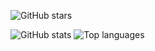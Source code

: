 ![GitHub stars](https://img.shields.io/github/stars/e-splat?logo=github&style=social)

![GitHub stats](https://github-readme-stats.vercel.app/api?username=e-splat&show_icons=true&theme=tokyonight)
![Top languages](https://github-readme-stats.vercel.app/api/top-langs/?username=e-splat&layout=compact&theme=github_dark)
